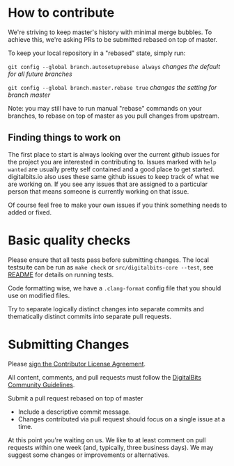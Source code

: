 # How to contribute

We're striving to keep master's history with minimal merge bubbles. To achieve this, we're asking PRs to be submitted rebased on top of master.

To keep your local repository in a "rebased" state, simply run:

`git config --global branch.autosetuprebase always` _changes the default for all future branches_

`git config --global branch.master.rebase true` _changes the setting for branch master_

Note: you may still have to run manual "rebase" commands on your branches, to rebase on top of master as you pull changes from upstream.

## Finding things to work on
The first place to start is always looking over the current github issues for the project you are interested in contributing to. Issues marked with `help wanted` are usually pretty self contained and a good place to get started.
digitalbits.io also uses these same github issues to keep track of what we are working on. If you see any issues that are assigned to a particular person that means someone is currently working on that issue. 

Of course feel free to make your own issues if you think something needs to added or fixed.

# Basic quality checks

Please ensure that all tests pass before submitting changes. The local testsuite can be run as `make check` or `src/digitalbits-core --test`,
see [README](./README.md) for details on running tests.

Code formatting wise, we have a `.clang-format` config file that you should use on modified files.

Try to separate logically distinct changes into separate commits and thematically distinct commits into separate pull requests.

# Submitting Changes

Please [sign the Contributor License Agreement](https://form.jotform.com/210566645558161).

All content, comments, and pull requests must follow the [DigitalBits Community Guidelines](https://www.digitalbits.io/community-guidelines/). 

Submit a pull request rebased on top of master

 * Include a descriptive commit message.
 * Changes contributed via pull request should focus on a single issue at a time.
 
At this point you're waiting on us. We like to at least comment on pull requests within one week (and, typically, three business days). We may suggest some changes or improvements or alternatives.

